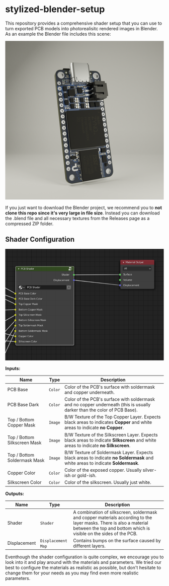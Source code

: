 # stylized-blender-setup

This repository provides a comprehensive shader setup that you can use to turn exported PCB models into photorealisitc rendered images in Blender. As an example the Blender file includes this scene:

![Final rendered image](Docs/Final-Render.png)

If you just want to download the Blender project, we recommend you to **not clone this repo since it's very large in file size**. Instead you can download the .blend file and all necessary textures from the Releases page as a compressed ZIP folder.


## Shader Configuration


![Shader Inputs and Outputs](Docs/Shader-Overview.png)

**Inputs:**

| Name | Type | Description |
| ---- | ---- | ----------- |
| PCB Base | `Color` | Color of the PCB's surface with soldermask and copper underneath. |
| PCB Base Dark | `Color` | Color of the PCB's surface with soldermask and no copper underneath (this is usually darker than the color of PCB Base). |
| Top / Bottom Copper Mask | `Image` | B/W Texture of the Top Copper Layer. Expects black areas to indicates **Copper** and white areas to indicate **no Copper**. |
| Top / Bottom Silkscreen Mask | `Image` | B/W Texture of the Silkscreen Layer. Expects black areas to indicate **Silkscreen** and white areas to indicate **no Silkscreen**. |
| Top / Bottom Soldermask Mask | `Image` | B/W Texture of Soldermask Layer. Expects black areas to indicate **no Soldermask** and white areas to indicate **Soldermask**. |
| Copper Color | `Color` | Color of the exposed copper. Usually silver-ish or gold-ish. |
| Silkscreen Color | `Color` | Color of the silkscreen. Usually just white. |

**Outputs:**

| Name | Type | Description |
| ---- | ---- | ----------- |
| Shader | `Shader` | A combination of silkscreen, soldermask and copper materials according to the layer masks. There is also a material between the top and bottom which is visible on the sides of the PCB. |
| Displacement | `Displacement Map` | Contains bumps on the surface caused by different layers. |


Eventhough the shader configuration is quite complex, we encourage you to look into it and play around with the materials and parameters. We tried our best to configure the materials as realistic as possible, but don't hesitate to change them for your needs as you may find even more realistic parameters.

